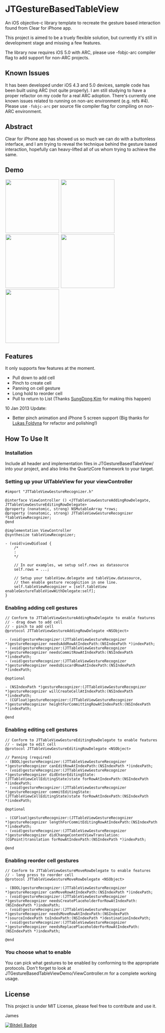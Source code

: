 JTGestureBasedTableView
=======================

An iOS objective-c library template to recreate the gesture based interaction found from Clear for iPhone app.

This project is aimed to be a truely flexible solution, but currently it's still in development stage and missing a few features.

The library now requires iOS 5.0 with ARC, please use -fobjc-arc compiler flag to add support for non-ARC projects.

Known Issues
------------

It has been developed under iOS 4.3 and 5.0 devices, sample code has been built using ARC (not quite properly). I am still studying to have a proper refactor on my code for a real ARC adoption. 
There's currently one known issues related to running on non-arc environment (e.g. refs #4). Please use `-fobjc-arc` per source file compiler flag for compiling on non-ARC environment.


Abstract
--------

Clear for iPhone app has showed us so much we can do with a buttonless interface, and I am trying to reveal the technique behind the gesture based interaction, hopefully can heavy-lifted all of us whom trying to achieve the same.


Demo
----

<img src=https://github.com/mystcolor/JTGestureBasedTableViewDemo/raw/master/demo1.png width=174 style="border: 1px solid white;"></img>
<img src=https://github.com/mystcolor/JTGestureBasedTableViewDemo/raw/master/demo2.png width=174 style="border: 1px solid white;"></img>
<img src=https://github.com/mystcolor/JTGestureBasedTableViewDemo/raw/master/demo3.png width=174 style="border: 1px solid white;"></img>
<img src=https://github.com/mystcolor/JTGestureBasedTableViewDemo/raw/master/demo4.png width=174 style="border: 1px solid white;"></img>
<img src=https://github.com/mystcolor/JTGestureBasedTableViewDemo/raw/master/demo5.png width=174 style="border: 1px solid white;"></img>


Features
--------

It only supports few features at the moment.

- Pull down to add cell
- Pinch to create cell
- Panning on cell gesture
- Long hold to reorder cell
- Pull to return to List (Thanks [SungDong Kim][] for making this happen)

10 Jan 2013 Update:
- Better pinch animation and iPhone 5 screen support (Big thanks for [Lukas Foldyna][] for refactor and polishing!)


How To Use It
-------------


### Installation

Include all header and implementation files in JTGestureBasedTabeView/ into your project, and also links the QuartzCore framework to your target.


### Setting up your UITableView for your viewController

    #import "JTTableViewGestureRecognizer.h"
    
    @interface ViewController () <JTTableViewGestureAddingRowDelegate, JTTableViewGestureEditingRowDelegate>
    @property (nonatomic, strong) NSMutableArray *rows;
    @property (nonatomic, strong) JTTableViewGestureRecognizer *tableViewRecognizer;
    @end
    
    @implementation ViewController
    @synthesize tableViewRecognizer;
    
    - (void)viewDidload {
        /*
        :
        */
    
        // In our examples, we setup self.rows as datasource
        self.rows = ...;
        
        // Setup your tableView.delegate and tableView.datasource,
        // then enable gesture recognition in one line.
        self.tableViewRecognizer = [self.tableView enableGestureTableViewWithDelegate:self];
    }


### Enabling adding cell gestures

    // Conform to JTTableViewGestureAddingRowDelegate to enable features
    // - drag down to add cell
    // - pinch to add cell
    @protocol JTTableViewGestureAddingRowDelegate <NSObject>

    - (void)gestureRecognizer:(JTTableViewGestureRecognizer *)gestureRecognizer needsAddRowAtIndexPath:(NSIndexPath *)indexPath;
    - (void)gestureRecognizer:(JTTableViewGestureRecognizer *)gestureRecognizer needsCommitRowAtIndexPath:(NSIndexPath *)indexPath;
    - (void)gestureRecognizer:(JTTableViewGestureRecognizer *)gestureRecognizer needsDiscardRowAtIndexPath:(NSIndexPath *)indexPath;

    @optional

    - (NSIndexPath *)gestureRecognizer:(JTTableViewGestureRecognizer *)gestureRecognizer willCreateCellAtIndexPath:(NSIndexPath *)indexPath;
    - (CGFloat)gestureRecognizer:(JTTableViewGestureRecognizer *)gestureRecognizer heightForCommittingRowAtIndexPath:(NSIndexPath *)indexPath;

    @end


### Enabling editing cell gestures

    // Conform to JTTableViewGestureEditingRowDelegate to enable features
    // - swipe to edit cell
    @protocol JTTableViewGestureEditingRowDelegate <NSObject>

    // Panning (required)
    - (BOOL)gestureRecognizer:(JTTableViewGestureRecognizer *)gestureRecognizer canEditRowAtIndexPath:(NSIndexPath *)indexPath;
    - (void)gestureRecognizer:(JTTableViewGestureRecognizer *)gestureRecognizer didEnterEditingState:(JTTableViewCellEditingState)state forRowAtIndexPath:(NSIndexPath *)indexPath;
    - (void)gestureRecognizer:(JTTableViewGestureRecognizer *)gestureRecognizer commitEditingState:(JTTableViewCellEditingState)state forRowAtIndexPath:(NSIndexPath *)indexPath;

    @optional

    - (CGFloat)gestureRecognizer:(JTTableViewGestureRecognizer *)gestureRecognizer lengthForCommitEditingRowAtIndexPath:(NSIndexPath *)indexPath;
    - (void)gestureRecognizer:(JTTableViewGestureRecognizer *)gestureRecognizer didChangeContentViewTranslation:(CGPoint)translation forRowAtIndexPath:(NSIndexPath *)indexPath;

    @end


### Enabling reorder cell gestures

    // Conform to JTTableViewGestureMoveRowDelegate to enable features
    // - long press to reorder cell
    @protocol JTTableViewGestureMoveRowDelegate <NSObject>

    - (BOOL)gestureRecognizer:(JTTableViewGestureRecognizer *)gestureRecognizer canMoveRowAtIndexPath:(NSIndexPath *)indexPath;
    - (void)gestureRecognizer:(JTTableViewGestureRecognizer *)gestureRecognizer needsCreatePlaceholderForRowAtIndexPath:(NSIndexPath *)indexPath;
    - (void)gestureRecognizer:(JTTableViewGestureRecognizer *)gestureRecognizer needsMoveRowAtIndexPath:(NSIndexPath *)sourceIndexPath toIndexPath:(NSIndexPath *)destinationIndexPath;
    - (void)gestureRecognizer:(JTTableViewGestureRecognizer *)gestureRecognizer needsReplacePlaceholderForRowAtIndexPath:(NSIndexPath *)indexPath;

    @end


### You choose what to enable

You can pick what gestures to be enabled by conforming to the appropriate protocols.
Don't forget to look at JTGestureBasedTableViewDemo/ViewController.m for a complete working usage.


License
-------

This project is under MIT License, please feel free to contribute and use it.

James

[SungDong Kim]:https://github.com/acroedit
[Lukas Foldyna]:https://github.com/augard



[![Bitdeli Badge](https://d2weczhvl823v0.cloudfront.net/jamztang/jtgesturebasedtableviewdemo/trend.png)](https://bitdeli.com/free "Bitdeli Badge")

